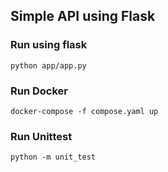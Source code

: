 ## Simple API using Flask



### Run using flask
`python app/app.py`


### Run Docker
`docker-compose -f compose.yaml up`


### Run Unittest
`python -m unit_test`
